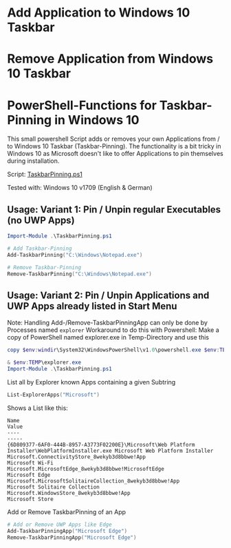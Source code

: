 # Add Application to Windows 10 Taskbar
# Remove Application from Windows 10 Taskbar
# PowerShell-Functions for Taskbar-Pinning in Windows 10

This small powershell Script adds or removes your own Applications from / to Windows 10 Taskbar (Taskbar-Pinning). The functionality is a bit tricky in Windows 10 as Microsoft doesn't like to offer Applications to pin themselves during installation.

Script: [TaskbarPinning.ps1](TaskbarPinning.ps1)

Tested with: Windows 10 v1709 (English & German)

## Usage: Variant 1: Pin / Unpin regular Executables (no UWP Apps)
```powershell
Import-Module .\TaskbarPinning.ps1

# Add Taskbar-Pinning
Add-TaskbarPinning("C:\Windows\Notepad.exe")

# Remove Taskbar-Pinning
Remove-TaskbarPinning("C:\Windows\Notepad.exe")
```

## Usage: Variant 2: Pin / Unpin Applications and UWP Apps already listed in Start Menu
Note: Handling Add-/Remove-TaskbarPinningApp can only be done by Processes named `explorer`
Workaround to do this with Powershell: Make a copy of PowerShell named explorer.exe in Temp-Directory and use this
```powershell
copy $env:windir\System32\WindowsPowerShell\v1.0\powershell.exe $env:TEMP\explorer.exe

& $env:TEMP\explorer.exe
Import-Module .\TaskbarPinning.ps1
```

List all by Explorer known Apps containing a given Subtring
```powershell
List-ExplorerApps("Microsoft")
```
Shows a List like this:
```
Name                                                                                             Value
----                                                                                             -----
{6D809377-6AF0-444B-8957-A3773F02200E}\Microsoft\Web Platform Installer\WebPlatformInstaller.exe Microsoft Web Platform Installer
Microsoft.ConnectivityStore_8wekyb3d8bbwe!App                                                    Microsoft Wi-Fi
Microsoft.MicrosoftEdge_8wekyb3d8bbwe!MicrosoftEdge                                              Microsoft Edge
Microsoft.MicrosoftSolitaireCollection_8wekyb3d8bbwe!App                                         Microsoft Solitaire Collection
Microsoft.WindowsStore_8wekyb3d8bbwe!App                                                         Microsoft Store
```

Add or Remove TaskbarPinning of an App
```powershell
# Add or Remove UWP Apps like Edge
Add-TaskbarPinningApp("Microsoft Edge")
Remove-TaskbarPinningApp("Microsoft Edge")
```
